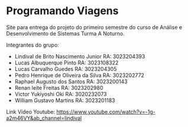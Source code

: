 # Programando Viagens

Site para entrega do projeto do primeiro semestre do curso de Análise e Desenvolvimento de Sistemas Turma A Noturno.

Integrantes do grupo:

- Lindival de Brito Nascimento Junior RA: 3023204393
- Lucas Albuquerque Pinto RA: 3023108322
- Lucas Carvalho Guedes RA: 3023204305
- Pedro Henrique de Oliveira da Silva RA: 3023202772
- Raphael Augusto dos Santos RA: 3023200143
- Renan leite Freitas RA: 3023202980
- Victor Yukiyoshi Oki RA: 3020232073 
- William Gustavo Martins RA: 3023201183

Link Vídeo Youtube: https://www.youtube.com/watch?v=-1g-a2m46VY&ab_channel=lindival